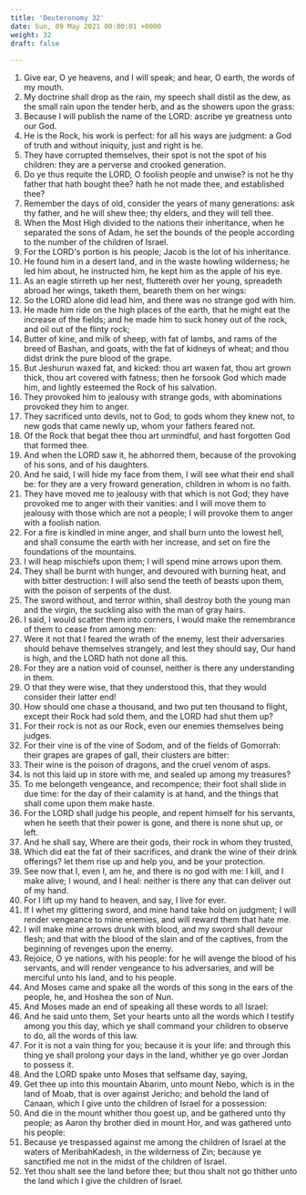```yaml
---
title: 'Deuteronomy 32'
date: Sun, 09 May 2021 00:00:01 +0000
weight: 32
draft: false
  
---
```


1. Give ear, O ye heavens, and I will speak; and hear, O earth, the words of my mouth.
2. My doctrine shall drop as the rain, my speech shall distil as the dew, as the small rain upon the tender herb, and as the showers upon the grass:
3. Because I will publish the name of the LORD: ascribe ye greatness unto our God.
4. He is the Rock, his work is perfect: for all his ways are judgment: a God of truth and without iniquity, just and right is he.
5. They have corrupted themselves, their spot is not the spot of his children: they are a perverse and crooked generation.
6. Do ye thus requite the LORD, O foolish people and unwise? is not he thy father that hath bought thee? hath he not made thee, and established thee?
7. Remember the days of old, consider the years of many generations: ask thy father, and he will shew thee; thy elders, and they will tell thee.
8. When the Most High divided to the nations their inheritance, when he separated the sons of Adam, he set the bounds of the people according to the number of the children of Israel.
9. For the LORD's portion is his people; Jacob is the lot of his inheritance.
10. He found him in a desert land, and in the waste howling wilderness; he led him about, he instructed him, he kept him as the apple of his eye.
11. As an eagle stirreth up her nest, fluttereth over her young, spreadeth abroad her wings, taketh them, beareth them on her wings:
12. So the LORD alone did lead him, and there was no strange god with him.
13. He made him ride on the high places of the earth, that he might eat the increase of the fields; and he made him to suck honey out of the rock, and oil out of the flinty rock;
14. Butter of kine, and milk of sheep, with fat of lambs, and rams of the breed of Bashan, and goats, with the fat of kidneys of wheat; and thou didst drink the pure blood of the grape.
15. But Jeshurun waxed fat, and kicked: thou art waxen fat, thou art grown thick, thou art covered with fatness; then he forsook God which made him, and lightly esteemed the Rock of his salvation.
16. They provoked him to jealousy with strange gods, with abominations provoked they him to anger.
17. They sacrificed unto devils, not to God; to gods whom they knew not, to new gods that came newly up, whom your fathers feared not.
18. Of the Rock that begat thee thou art unmindful, and hast forgotten God that formed thee.
19. And when the LORD saw it, he abhorred them, because of the provoking of his sons, and of his daughters.
20. And he said, I will hide my face from them, I will see what their end shall be: for they are a very froward generation, children in whom is no faith.
21. They have moved me to jealousy with that which is not God; they have provoked me to anger with their vanities: and I will move them to jealousy with those which are not a people; I will provoke them to anger with a foolish nation.
22. For a fire is kindled in mine anger, and shall burn unto the lowest hell, and shall consume the earth with her increase, and set on fire the foundations of the mountains.
23. I will heap mischiefs upon them; I will spend mine arrows upon them.
24. They shall be burnt with hunger, and devoured with burning heat, and with bitter destruction: I will also send the teeth of beasts upon them, with the poison of serpents of the dust.
25. The sword without, and terror within, shall destroy both the young man and the virgin, the suckling also with the man of gray hairs.
26. I said, I would scatter them into corners, I would make the remembrance of them to cease from among men:
27. Were it not that I feared the wrath of the enemy, lest their adversaries should behave themselves strangely, and lest they should say, Our hand is high, and the LORD hath not done all this.
28. For they are a nation void of counsel, neither is there any understanding in them.
29. O that they were wise, that they understood this, that they would consider their latter end!
30. How should one chase a thousand, and two put ten thousand to flight, except their Rock had sold them, and the LORD had shut them up?
31. For their rock is not as our Rock, even our enemies themselves being judges.
32. For their vine is of the vine of Sodom, and of the fields of Gomorrah: their grapes are grapes of gall, their clusters are bitter:
33. Their wine is the poison of dragons, and the cruel venom of asps.
34. Is not this laid up in store with me, and sealed up among my treasures?
35. To me belongeth vengeance, and recompence; their foot shall slide in due time: for the day of their calamity is at hand, and the things that shall come upon them make haste.
36. For the LORD shall judge his people, and repent himself for his servants, when he seeth that their power is gone, and there is none shut up, or left.
37. And he shall say, Where are their gods, their rock in whom they trusted,
38. Which did eat the fat of their sacrifices, and drank the wine of their drink offerings? let them rise up and help you, and be your protection.
39. See now that I, even I, am he, and there is no god with me: I kill, and I make alive; I wound, and I heal: neither is there any that can deliver out of my hand.
40. For I lift up my hand to heaven, and say, I live for ever.
41. If I whet my glittering sword, and mine hand take hold on judgment; I will render vengeance to mine enemies, and will reward them that hate me.
42. I will make mine arrows drunk with blood, and my sword shall devour flesh; and that with the blood of the slain and of the captives, from the beginning of revenges upon the enemy.
43. Rejoice, O ye nations, with his people: for he will avenge the blood of his servants, and will render vengeance to his adversaries, and will be merciful unto his land, and to his people.
44. And Moses came and spake all the words of this song in the ears of the people, he, and Hoshea the son of Nun.
45. And Moses made an end of speaking all these words to all Israel:
46. And he said unto them, Set your hearts unto all the words which I testify among you this day, which ye shall command your children to observe to do, all the words of this law.
47. For it is not a vain thing for you; because it is your life: and through this thing ye shall prolong your days in the land, whither ye go over Jordan to possess it.
48. And the LORD spake unto Moses that selfsame day, saying,
49. Get thee up into this mountain Abarim, unto mount Nebo, which is in the land of Moab, that is over against Jericho; and behold the land of Canaan, which I give unto the children of Israel for a possession:
50. And die in the mount whither thou goest up, and be gathered unto thy people; as Aaron thy brother died in mount Hor, and was gathered unto his people:
51. Because ye trespassed against me among the children of Israel at the waters of MeribahKadesh, in the wilderness of Zin; because ye sanctified me not in the midst of the children of Israel.
52. Yet thou shalt see the land before thee; but thou shalt not go thither unto the land which I give the children of Israel.
